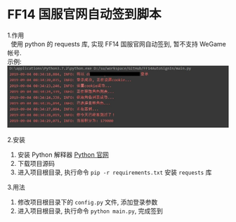#  FF14 国服官网自动签到脚本

1.作用  
&nbsp;&nbsp;使用 python 的 requests 库, 实现 FF14 国服官网自动签到, 暂不支持 WeGame 帐号.  
示例:  
![示例](example.png "示例")

2.安装
  1. 安装 Python 解释器 [Python 官网](https://www.python.org/)
  2. 下载项目源码
  3. 进入项目根目录, 执行命令 `pip -r requirements.txt` 安装 `requests` 库

3.用法
  1. 修改项目根目录下的 `config.py` 文件, 添加登录参数
  2. 进入项目根目录, 执行命令 `python main.py`, 完成签到
